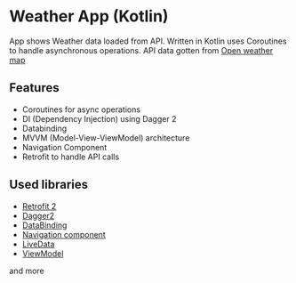 # Weather App (Kotlin)
App shows Weather data loaded from API. Written in Kotlin uses Coroutines to handle asynchronous operations.
API data gotten from [Open weather map](http://openweathermap.org/ "Open weather map home page")


##  Features

 - Coroutines for async operations
 - DI (Dependency Injection) using Dagger 2
 - Databinding
 - MVVM (Model-View-ViewModel) architecture
 - Navigation Component
 - Retrofit to handle API calls

## Used libraries

 - [Retrofit 2](https://github.com/square/retrofit "Retrofit repo")
 - [Dagger2](https://dagger.dev/ "Dagger Dev page")
 - [DataBinding](https://developer.android.com/topic/libraries/data-binding "DataBinding Android Dev Docs")
 - [Navigation component](https://developer.android.com/guide/navigation  "Navigation component Android Dev Docs")
 - [LiveData](https://developer.android.com/topic/libraries/architecture/livedata  "LiveData Android Dev Docs ")
 - [ViewModel](https://developer.android.com/topic/libraries/architecture/viewmodel "ViewModel Android Dev Docs")

and more
